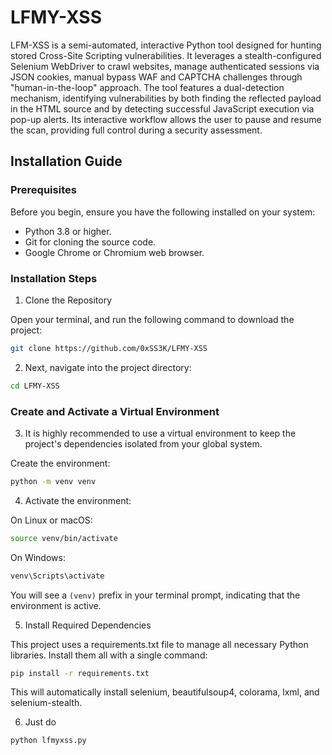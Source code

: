 # LFMY-XSS
LFM-XSS is a semi-automated, interactive Python tool designed for hunting stored Cross-Site Scripting vulnerabilities. It leverages a stealth-configured Selenium WebDriver to crawl websites, manage authenticated sessions via JSON cookies, manual bypass WAF and CAPTCHA challenges through "human-in-the-loop" approach. The tool features a dual-detection mechanism, identifying vulnerabilities by both finding the reflected payload in the HTML source and by detecting successful JavaScript execution via pop-up alerts. Its interactive workflow allows the user to pause and resume the scan, providing full control during a security assessment.

## Installation Guide
### Prerequisites
Before you begin, ensure you have the following installed on your system:

- Python 3.8 or higher.
- Git for cloning the source code.
- Google Chrome or Chromium web browser.

### Installation Steps

1. Clone the Repository
   
Open your terminal, and run the following command to download the project:
```bash
git clone https://github.com/0xSS3K/LFMY-XSS
```

2. Next, navigate into the project directory:
```Bash
cd LFMY-XSS
```

### Create and Activate a Virtual Environment

3. It is highly recommended to use a virtual environment to keep the project's dependencies isolated from your global system.

Create the environment:
```Bash
python -m venv venv
```

4. Activate the environment:

On Linux or macOS:
```Bash
source venv/bin/activate
```

On Windows:
```bash
venv\Scripts\activate
```

You will see a ```(venv)``` prefix in your terminal prompt, indicating that the environment is active.

5. Install Required Dependencies

This project uses a requirements.txt file to manage all necessary Python libraries. Install them all with a single command:
```Bash
pip install -r requirements.txt
```

This will automatically install selenium, beautifulsoup4, colorama, lxml, and selenium-stealth.

6. Just do
```Bash
python lfmyxss.py
```
